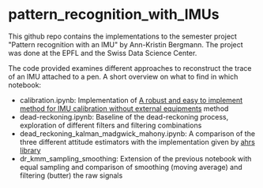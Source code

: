 # pattern_recognition_with_IMUs

This github repo contains the implementations to the semester project "Pattern recognition with an IMU" by Ann-Kristin Bergmann. The project was done at the EPFL and the Swiss Data Science Center.

The code provided examines different approaches to reconstruct the trace of an IMU attached to a pen.
A short overview on what to find in which notebook:

- calibration.ipynb: Implementation of [A robust and easy to implement method for IMU calibration without external equipments](https://ieeexplore.ieee.org/document/6907297) method 
- dead-reckoning.ipynb: Baseline of the dead-reckoning process, exploration of different filters and filtering combinations
- dead_reckoning_kalman_madgwick_mahony.ipynb: A comparison of the three different attitude estimators with the implementation given by [ahrs library](https://ahrs.readthedocs.io/en/latest/index.html)
- dr_kmm_sampling_smoothing: Extension of the previous notebook with equal sampling and comparison of smoothing (moving average) and filtering (butter) the raw signals
